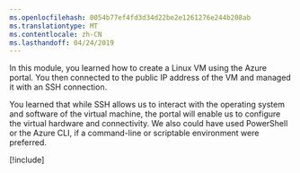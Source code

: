 ```yaml
---
ms.openlocfilehash: 0054b77ef4fd3d34d22be2e1261276e244b208ab
ms.translationtype: MT
ms.contentlocale: zh-CN
ms.lasthandoff: 04/24/2019
---
```

In this module, you learned how to create a Linux VM using the Azure portal. You then connected to the public IP address of the VM and managed it with an SSH connection. 

You learned that while SSH allows us to interact with the operating system and software of the virtual machine, the portal will enable us to configure the virtual hardware and connectivity. We also could have used PowerShell or the Azure CLI, if a command-line or scriptable environment were preferred.

<!-- Cleanup sandbox -->
[!include[](../../../includes/azure-sandbox-cleanup.md)]
